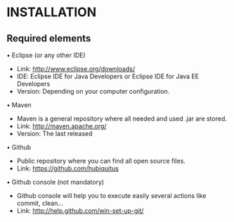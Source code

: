 # INSTALLATION


Required elements
-----------------

•  Eclipse (or any other IDE)
* Link: http://www.eclipse.org/downloads/
* IDE: Eclipse IDE for Java Developers or Eclipse IDE for Java EE Developers
* Version: Depending on your computer configuration.

•	Maven
* Maven is a general repository where all needed and used .jar are stored.
* Link: http://maven.apache.org/
* Version: The last released

•	Github
* Public repository where you can find all open source files.
* Link: https://github.com/hubiquitus

•	Github console (not mandatory)
* Github console will help you to execute easily several actions like commit, clean…
* Link: http://help.github.com/win-set-up-git/

